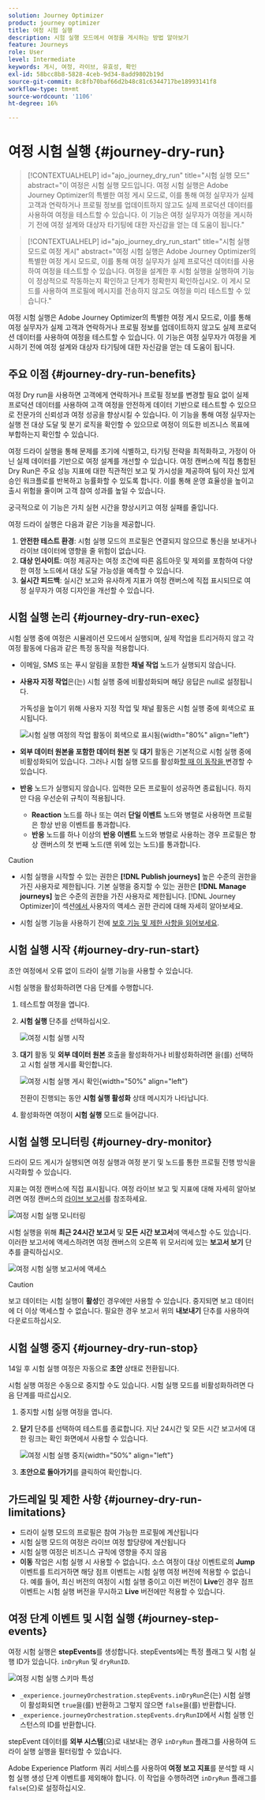```yaml
---
solution: Journey Optimizer
product: journey optimizer
title: 여정 시험 실행
description: 시험 실행 모드에서 여정을 게시하는 방법 알아보기
feature: Journeys
role: User
level: Intermediate
keywords: 게시, 여정, 라이브, 유효성, 확인
exl-id: 58bcc8b8-5828-4ceb-9d34-8add9802b19d
source-git-commit: 8c8fb70baf66d2b48c81c6344717be18993141f8
workflow-type: tm+mt
source-wordcount: '1106'
ht-degree: 16%

---
```


# 여정 시험 실행 {#journey-dry-run}

>[!CONTEXTUALHELP]
>id="ajo_journey_dry_run"
>title="시험 실행 모드"
>abstract="이 여정은 시험 실행 모드입니다. 여정 시험 실행은 Adobe Journey Optimizer의 특별한 여정 게시 모드로, 이를 통해 여정 실무자가 실제 고객과 연락하거나 프로필 정보를 업데이트하지 않고도 실제 프로덕션 데이터를 사용하여 여정을 테스트할 수 있습니다. 이 기능은 여정 실무자가 여정을 게시하기 전에 여정 설계와 대상자 타기팅에 대한 자신감을 얻는 데 도움이 됩니다."


>[!CONTEXTUALHELP]
>id="ajo_journey_dry_run_start"
>title="시험 실행 모드로 여정 게시"
>abstract="여정 시험 실행은 Adobe Journey Optimizer의 특별한 여정 게시 모드로, 이를 통해 여정 실무자가 실제 프로덕션 데이터를 사용하여 여정을 테스트할 수 있습니다. 여정을 설계한 후 시험 실행을 실행하여 기능이 정상적으로 작동하는지 확인하고 단계가 정확한지 확인하십시오. 이 게시 모드를 사용하여 프로필에 메시지를 전송하지 않고도 여정을 미리 테스트할 수 있습니다."

여정 시험 실행은 Adobe Journey Optimizer의 특별한 여정 게시 모드로, 이를 통해 여정 실무자가 실제 고객과 연락하거나 프로필 정보를 업데이트하지 않고도 실제 프로덕션 데이터를 사용하여 여정을 테스트할 수 있습니다. 이 기능은 여정 실무자가 여정을 게시하기 전에 여정 설계와 대상자 타기팅에 대한 자신감을 얻는 데 도움이 됩니다.


## 주요 이점 {#journey-dry-run-benefits}

여정 Dry run을 사용하면 고객에게 연락하거나 프로필 정보를 변경할 필요 없이 실제 프로덕션 데이터를 사용하여 고객 여정을 안전하게 데이터 기반으로 테스트할 수 있으므로 전문가의 신뢰성과 여정 성공을 향상시킬 수 있습니다. 이 기능을 통해 여정 실무자는 실행 전 대상 도달 및 분기 로직을 확인할 수 있으므로 여정이 의도한 비즈니스 목표에 부합하는지 확인할 수 있습니다.

여정 드라이 실행을 통해 문제를 조기에 식별하고, 타기팅 전략을 최적화하고, 가정이 아닌 실제 데이터를 기반으로 여정 설계를 개선할 수 있습니다. 여정 캔버스에 직접 통합된 Dry Run은 주요 성능 지표에 대한 직관적인 보고 및 가시성을 제공하여 팀이 자신 있게 승인 워크플로를 반복하고 능률화할 수 있도록 합니다. 이를 통해 운영 효율성을 높이고 출시 위험을 줄이며 고객 참여 성과를 높일 수 있습니다.

궁극적으로 이 기능은 가치 실현 시간을 향상시키고 여정 실패를 줄입니다.

여정 드라이 실행은 다음과 같은 기능을 제공합니다.

1. **안전한 테스트 환경**: 시험 실행 모드의 프로필은 연결되지 않으므로 통신을 보내거나 라이브 데이터에 영향을 줄 위험이 없습니다.
1. **대상 인사이트**: 여정 제공자는 여정 조건에 따른 옵트아웃 및 제외를 포함하여 다양한 여정 노드에서 대상 도달 가능성을 예측할 수 있습니다.
1. **실시간 피드백**: 실시간 보고와 유사하게 지표가 여정 캔버스에 직접 표시되므로 여정 실무자가 여정 디자인을 개선할 수 있습니다.

## 시험 실행 논리 {#journey-dry-run-exec}

시험 실행 중에 여정은 시뮬레이션 모드에서 실행되며, 실제 작업을 트리거하지 않고 각 여정 활동에 다음과 같은 특정 동작을 적용합니다.

* 이메일, SMS 또는 푸시 알림을 포함한 **채널 작업** 노드가 실행되지 않습니다.
* **사용자 지정 작업**&#x200B;은(는) 시험 실행 중에 비활성화되며 해당 응답은 null로 설정됩니다.

  가독성을 높이기 위해 사용자 지정 작업 및 채널 활동은 시험 실행 중에 회색으로 표시됩니다.

  ![시험 실행 여정의 작업 활동이 회색으로 표시됨](assets/dry-run-greyed-activities.png){width="80%" align="left"}

* **외부 데이터 원본을 포함한 데이터 원본** 및 **대기** 활동은 기본적으로 시험 실행 중에 비활성화되어 있습니다. 그러나 시험 실행 모드를 활성화[할 때 이 동작을 ](#journey-dry-run-start)변경할 수 있습니다.

* **반응** 노드가 실행되지 않습니다. 입력한 모든 프로필이 성공하면 종료됩니다. 하지만 다음 우선순위 규칙이 적용됩니다.
   * **Reaction** 노드를 하나 또는 여러 **단일 이벤트** 노드와 병렬로 사용하면 프로필은 항상 반응 이벤트를 통과합니다.
   * **반응** 노드를 하나 이상의 **반응 이벤트** 노드와 병렬로 사용하는 경우 프로필은 항상 캔버스의 첫 번째 노드(맨 위에 있는 노드)를 통과합니다.

>[!CAUTION]
>
>* 시험 실행을 시작할 수 있는 권한은 **[!DNL Publish journeys]** 높은 수준의 권한을 가진 사용자로 제한됩니다. 기본 실행을 중지할 수 있는 권한은 **[!DNL Manage journeys]** 높은 수준의 권한을 가진 사용자로 제한됩니다. [!DNL Journey Optimizer]이 섹션[에서 ](../administration/permissions-overview.md) 사용자의 액세스 권한 관리에 대해 자세히 알아보세요.
>
>* 시험 실행 기능을 사용하기 전에 [보호 기능 및 제한 사항을 읽어보세요](#journey-dry-run-limitations).

## 시험 실행 시작 {#journey-dry-run-start}

초안 여정에서 오류 없이 드라이 실행 기능을 사용할 수 있습니다.

시험 실행을 활성화하려면 다음 단계를 수행합니다.

1. 테스트할 여정을 엽니다.
1. **시험 실행** 단추를 선택하십시오.

   ![여정 시험 실행 시작](assets/dry-run-button.png)

1. **대기** 활동 및 **외부 데이터 원본** 호출을 활성화하거나 비활성화하려면 을(를) 선택하고 시험 실행 게시를 확인합니다.

   ![여정 시험 실행 게시 확인](assets/dry-run-publish.png){width="50%" align="left"}

   전환이 진행되는 동안 **시험 실행 활성화** 상태 메시지가 나타납니다.

1. 활성화하면 여정이 **시험 실행** 모드로 들어갑니다.


## 시험 실행 모니터링 {#journey-dry-monitor}

드라이 모드 게시가 실행되면 여정 실행과 여정 분기 및 노드를 통한 프로필 진행 방식을 시각화할 수 있습니다.

지표는 여정 캔버스에 직접 표시됩니다. 여정 라이브 보고 및 지표에 대해 자세히 알아보려면 여정 캔버스의 [라이브 보고서](report-journey.md)를 참조하세요.

![여정 시험 실행 모니터링](assets/dry-run-metrics.png)

시험 실행을 위해 **최근 24시간 보고서** 및 **모든 시간 보고서**&#x200B;에 액세스할 수도 있습니다. 이러한 보고서에 액세스하려면 여정 캔버스의 오른쪽 위 모서리에 있는 **보고서 보기** 단추를 클릭하십시오.

![여정 시험 실행 보고서에 액세스](assets/dry-run-report.png)

>[!CAUTION]
>
> 보고 데이터는 시험 실행이 **활성**&#x200B;인 경우에만 사용할 수 있습니다.  중지되면 보고 데이터에 더 이상 액세스할 수 없습니다. 필요한 경우 보고서 위의 **내보내기** 단추를 사용하여 다운로드하십시오.


## 시험 실행 중지 {#journey-dry-run-stop}

14일 후 시험 실행 여정은 자동으로 **초안** 상태로 전환됩니다.

시험 실행 여정은 수동으로 중지할 수도 있습니다. 시험 실행 모드를 비활성화하려면 다음 단계를 따르십시오.

1. 중지할 시험 실행 여정을 엽니다.
1. **닫기** 단추를 선택하여 테스트를 종료합니다.
지난 24시간 및 모든 시간 보고서에 대한 링크는 확인 화면에서 사용할 수 있습니다.

   ![여정 시험 실행 중지](assets/dry-run-stop.png){width="50%" align="left"}

1. **초안으로 돌아가기**&#x200B;를 클릭하여 확인합니다.


## 가드레일 및 제한 사항 {#journey-dry-run-limitations}

* 드라이 실행 모드의 프로필은 참여 가능한 프로필에 계산됩니다
* 시험 실행 모드의 여정은 라이브 여정 할당량에 계산됩니다
* 시험 실행 여정은 비즈니스 규칙에 영향을 주지 않음
  <!--* When creating a new journey version, if a previous journey version is **Live**, then the Dry run activation is not allowed on the new version.-->
* **이동** 작업은 시험 실행 시 사용할 수 없습니다.
소스 여정이 대상 이벤트로의 **Jump** 이벤트를 트리거하면 해당 점프 이벤트는 시험 실행 여정 버전에 적용할 수 없습니다. 예를 들어, 최신 버전의 여정이 시험 실행 중이고 이전 버전이 **Live**&#x200B;인 경우 점프 이벤트는 시험 실행 버전을 무시하고 **Live** 버전에만 적용할 수 있습니다.

## 여정 단계 이벤트 및 시험 실행 {#journey-step-events}

여정 시험 실행은 **stepEvents**&#x200B;를 생성합니다. stepEvents에는 특정 플래그 및 시험 실행 ID가 있습니다. `inDryRun` 및 `dryRunID`.

![여정 시험 실행 스키마 특성](assets/dry-run-attributes.png)

* `_experience.journeyOrchestration.stepEvents.inDryRun`은(는) 시험 실행이 활성화되면 `true`을(를) 반환하고 그렇지 않으면 `false`을(를) 반환합니다.
* `_experience.journeyOrchestration.stepEvents.dryRunID`에서 시험 실행 인스턴스의 ID를 반환합니다.


stepEvent 데이터를 **외부 시스템**(으)로 내보내는 경우 `inDryRun` 플래그를 사용하여 드라이 실행 실행을 필터링할 수 있습니다.

Adobe Experience Platform 쿼리 서비스를 사용하여 **여정 보고 지표**&#x200B;를 분석할 때 시험 실행 생성 단계 이벤트를 제외해야 합니다. 이 작업을 수행하려면 `inDryRun` 플래그를 `false`(으)로 설정하십시오.

